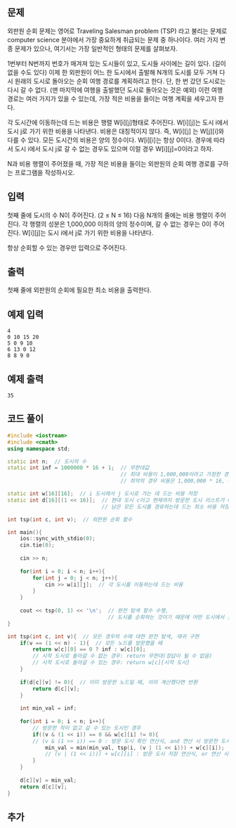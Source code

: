 ## 문제 
외판원 순회 문제는 영어로 Traveling Salesman problem (TSP) 라고 불리는 문제로 computer science 분야에서 가장 중요하게 취급되는 문제 중 하나이다. 여러 가지 변종 문제가 있으나, 여기서는 가장 일반적인 형태의 문제를 살펴보자.

1번부터 N번까지 번호가 매겨져 있는 도시들이 있고, 도시들 사이에는 길이 있다. (길이 없을 수도 있다) 이제 한 외판원이 어느 한 도시에서 출발해 N개의 도시를 모두 거쳐 다시 원래의 도시로 돌아오는 순회 여행 경로를 계획하려고 한다. 단, 한 번 갔던 도시로는 다시 갈 수 없다. (맨 마지막에 여행을 출발했던 도시로 돌아오는 것은 예외) 이런 여행 경로는 여러 가지가 있을 수 있는데, 가장 적은 비용을 들이는 여행 계획을 세우고자 한다.

각 도시간에 이동하는데 드는 비용은 행렬 W[i][j]형태로 주어진다. W[i][j]는 도시 i에서 도시 j로 가기 위한 비용을 나타낸다. 비용은 대칭적이지 않다. 즉, W[i][j] 는 W[j][i]와 다를 수 있다. 모든 도시간의 비용은 양의 정수이다. W[i][i]는 항상 0이다. 경우에 따라서 도시 i에서 도시 j로 갈 수 없는 경우도 있으며 이럴 경우 W[i][j]=0이라고 하자.

N과 비용 행렬이 주어졌을 때, 가장 적은 비용을 들이는 외판원의 순회 여행 경로를 구하는 프로그램을 작성하시오.
## 입력
첫째 줄에 도시의 수 N이 주어진다. (2 ≤ N ≤ 16) 다음 N개의 줄에는 비용 행렬이 주어진다. 각 행렬의 성분은 1,000,000 이하의 양의 정수이며, 갈 수 없는 경우는 0이 주어진다. W[i][j]는 도시 i에서 j로 가기 위한 비용을 나타낸다.

항상 순회할 수 있는 경우만 입력으로 주어진다.
## 출력
첫째 줄에 외판원의 순회에 필요한 최소 비용을 출력한다.


## 예제 입력 
```
4
0 10 15 20
5 0 9 10
6 13 0 12
8 8 9 0
```

## 예제 출력  
```
35
```
## 코드 풀이
```c++
#include <iostream>
#include <cmath>
using namespace std;

static int n;  // 도시의 수
static int inf = 1000000 * 16 + 1;  // 무한대값
                                    // 최대 비용이 1,000,000이라고 가정한 경우, 최대 도시의 수가 16 이므로,
                                    // 최악의 경우 비용은 1,000,000 * 16, + 1을 해 어떤 경우의 수도 도달하지 못하게 함

static int w[16][16];  // i 도시에서 j 도시로 가는 데 드는 비용 저장
static int d[16][(1 << 16)];  // 현대 도시 c이고 현재까지 방문한 도시 리스트가 v일 때
                              // 남은 모든 도시를 경유하는데 드는 최소 비용 저장

int tsp(int c, int v);  // 외판원 순회 함수

int main(){
    ios::sync_with_stdio(0);
    cin.tie(0);
    
    cin >> n;
    
    for(int i = 0; i < n; i++){
        for(int j = 0; j < n; j++){
            cin >> w[i][j];  // 각 도시를 이동하는데 드는 비용 
        }
    }
    
    cout << tsp(0, 1) << '\n';  // 완전 탐색 함수 수행, 
                                // 도시를 순회하는 것이기 때문에 어떤 도시에서 출발해도 상관없음
}

int tsp(int c, int v){  // 모든 경우의 수에 대한 완전 탐색, 재귀 구현
    if(v == (1 << n) - 1){  // 모든 노드를 방문했을 때 
        return w[c][0] == 0 ? inf : w[c][0];
        // 시작 도시로 돌아갈 수 없는 경우: return 무한대(정답이 될 수 없음)
        // 시작 도시로 돌아갈 수 있는 경우: return w[c][시작 도시]
    }
    
    if(d[c][v] != 0){  // 이미 방문한 노드일 때, 이미 계산했다면 반환
        return d[c][v];
    }
    
    int min_val = inf;
    
    for(int i = 0; i < n; i++){
        // 방문한 적이 없고 갈 수 있는 도시인 경우
        if((v & (1 << i)) == 0 && w[c][i] != 0){  
        // (v & (1 >> i)) == 0 : 방문 도시 확인 연산식, and 연산 시 방문한 도시면 결괏값 1이 나옴
            min_val = min(min_val, tsp(i, (v | (1 << i))) + w[c][i]);
            // (v | (1 << i))) + w[c][i] : 방문 도시 저장 연산식, or 연산 시 방문한 도시면 1로 저장하게 되어 방문한 사실을 저장 
        }
    }
    
    d[c][v] = min_val;
    return d[c][v];
}
```
## 추가
